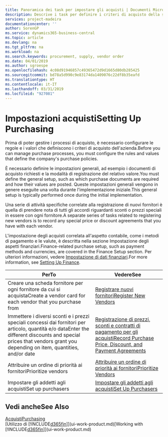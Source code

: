 ```yaml
---
title: Panoramica dei task per impostare gli acquisti | Documenti Microsoft
description: Descrive i task per definire i criteri di acquisto della società e impostare i processi di acquisto.
services: project-madeira
documentationcenter: ''
author: SorenGP
ms.service: dynamics365-business-central
ms.topic: article
ms.devlang: na
ms.tgt_pltfrm: na
ms.workload: na
ms.search.keywords: procurement, supply, vendor order
ms.date: 04/01/2019
ms.author: sgroespe
ms.openlocfilehash: 4c08d91946857c49365472d9d1665d80db285425
ms.sourcegitcommit: bd78a5d990c9e83174da1409076c22df8b35eafd
ms.translationtype: HT
ms.contentlocale: it-IT
ms.lasthandoff: 03/31/2019
ms.locfileid: "927081"
---
```

# <a name="setting-up-purchasing"></a><span data-ttu-id="adc88-103">Impostazioni acquisti</span><span class="sxs-lookup"><span data-stu-id="adc88-103">Setting Up Purchasing</span></span>
<span data-ttu-id="adc88-104">Prima di poter gestire i processi di acquisto, è necessario configurare le regole e i valori che definiscono i criteri di acquisto dell'azienda.</span><span class="sxs-lookup"><span data-stu-id="adc88-104">Before you can manage purchase processes, you must configure the rules and values that define the company's purchase policies.</span></span>

<span data-ttu-id="adc88-105">È necessario definire le impostazioni generali, ad esempio i documenti di acquisto richiesti e la modalità di registrazione del relativo valore.</span><span class="sxs-lookup"><span data-stu-id="adc88-105">You must define the general setup, such as which purchase documents are required and how their values are posted.</span></span> <span data-ttu-id="adc88-106">Queste impostazioni generali vengono in genere eseguite una volta durante l'implementazione iniziale.</span><span class="sxs-lookup"><span data-stu-id="adc88-106">This general setup is typically performed once during the initial implementation.</span></span>

<span data-ttu-id="adc88-107">Una serie di attività specifiche correlate alla registrazione di nuovi fornitori è quella di prendere nota di tutti gli accordi riguardanti sconti o prezzi speciali in essere con ogni fornitore.</span><span class="sxs-lookup"><span data-stu-id="adc88-107">A separate series of tasks related to registering new vendors is to record any special price or discount agreements that you have with each vendor.</span></span>

<span data-ttu-id="adc88-108">L'impostazione degli acquisti correlata all'aspetto contabile, come i metodi di pagamento e le valute, è descritta nella sezione Impostazione degli aspetti finanziari.</span><span class="sxs-lookup"><span data-stu-id="adc88-108">Finance-related purchase setup, such as payment methods and currencies, are covered in the Finance Setup section.</span></span> <span data-ttu-id="adc88-109">Per ulteriori informazioni, vedere [Impostazione di dati finanziari](finance-setup-finance.md).</span><span class="sxs-lookup"><span data-stu-id="adc88-109">For more information, see [Setting Up Finance](finance-setup-finance.md).</span></span>

| <span data-ttu-id="adc88-110">Per</span><span class="sxs-lookup"><span data-stu-id="adc88-110">To</span></span> | <span data-ttu-id="adc88-111">Vedere</span><span class="sxs-lookup"><span data-stu-id="adc88-111">See</span></span> |
| --- | --- |
| <span data-ttu-id="adc88-112">Creare una scheda fornitore per ogni fornitore da cui si acquista</span><span class="sxs-lookup"><span data-stu-id="adc88-112">Create a vendor card for each vendor that you purchase from</span></span>|[<span data-ttu-id="adc88-113">Registrare nuovi fornitori</span><span class="sxs-lookup"><span data-stu-id="adc88-113">Register New Vendors</span></span>](purchasing-how-register-new-vendors.md) |
| <span data-ttu-id="adc88-114">Immettere i diversi sconti e i prezzi speciali concessi dai fornitori per articolo, quantità e/o data</span><span class="sxs-lookup"><span data-stu-id="adc88-114">Enter the different discounts and special prices that vendors grant you depending on item, quantities, and/or date</span></span> |[<span data-ttu-id="adc88-115">Registrazione di prezzi, sconti e contratti di pagamento per gli acquisti</span><span class="sxs-lookup"><span data-stu-id="adc88-115">Record Purchase Price, Discount, and Payment Agreements</span></span>](purchasing-how-record-purchase-price-discount-payment-agreements.md) |
| <span data-ttu-id="adc88-116">Attribuire un ordine di priorità ai fornitori</span><span class="sxs-lookup"><span data-stu-id="adc88-116">Prioritize vendors</span></span> |[<span data-ttu-id="adc88-117">Attribuire un ordine di priorità ai fornitori</span><span class="sxs-lookup"><span data-stu-id="adc88-117">Prioritize Vendors</span></span>](purchasing-how-prioritize-vendors.md) |
| <span data-ttu-id="adc88-118">Impostare gli addetti agli acquisti</span><span class="sxs-lookup"><span data-stu-id="adc88-118">Set up purchasers</span></span> |[<span data-ttu-id="adc88-119">Impostare gli addetti agli acquisti</span><span class="sxs-lookup"><span data-stu-id="adc88-119">Set Up Purchasers</span></span>](purchasing-how-setup-purchasers.md) |

## <a name="see-also"></a><span data-ttu-id="adc88-120">Vedi anche</span><span class="sxs-lookup"><span data-stu-id="adc88-120">See Also</span></span>
[<span data-ttu-id="adc88-121">Acquisti</span><span class="sxs-lookup"><span data-stu-id="adc88-121">Purchasing</span></span>](purchasing-manage-purchasing.md)  
<span data-ttu-id="adc88-122">[Utilizzo di [!INCLUDE[d365fin](includes/d365fin_md.md)]](ui-work-product.md)</span><span class="sxs-lookup"><span data-stu-id="adc88-122">[Working with [!INCLUDE[d365fin](includes/d365fin_md.md)]](ui-work-product.md)</span></span>
